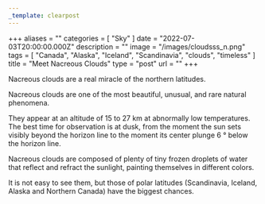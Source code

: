 ```yaml
---
_template: clearpost
---
```



+++
aliases = ""
categories = [ "Sky" ]
date = "2022-07-03T20:00:00.000Z"
description = ""
image = "/images/cloudsss_n.png"
tags = [
  "Canada",
  "Alaska",
  "Iceland",
  "Scandinavia",
  "clouds",
  "timeless"
]
title = "Meet Nacreous Clouds"
type = "post"
url = ""
+++


Nacreous clouds are a real miracle of the northern latitudes.

Nacreous clouds are one of the most beautiful, unusual, and rare natural phenomena.

They appear at an altitude of 15 to 27 km at abnormally low temperatures. The best time for observation is at dusk, from the moment the sun sets visibly beyond the horizon line to the moment its center plunge 6 ° below the horizon line.

Nacreous clouds are composed of plenty of tiny frozen droplets of water that reflect and refract the sunlight, painting themselves in different colors.

It is not easy to see them, but those of polar latitudes (Scandinavia, Iceland, Alaska and Northern Canada) have the biggest chances.

